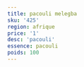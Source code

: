 ```yaml
---
title: pacouli melegba
sku: '425'
region: afrique
price: '1'
desc: 'pacouli'
essence: pacouli
poids: 100
---
```

